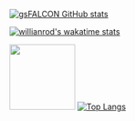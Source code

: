 [![gsFALCON GitHub stats](https://github-readme-stats.vercel.app/api?username=gsfalcon&theme=swift&show_icons=true&hide_border=true)](https://github.com/gsfalcon)

[![willianrod's wakatime stats](https://github-readme-stats.vercel.app/api/wakatime?username=gsfalcon&theme=swift&hide_border=true)](https://wakatime.com/@gsfalcon)

<a href="https://github.com/gsfalcon" ><img src="https://i.pinimg.com/originals/ea/d1/42/ead14261205f85dda8507fabf501d145.gif" height="115" width="115"></a>
[![Top Langs](https://github-readme-stats.vercel.app/api/top-langs/?username=gsfalcon&layout=compact&theme=swift&hide_border=true)](https://github.com/gsfalcon)
